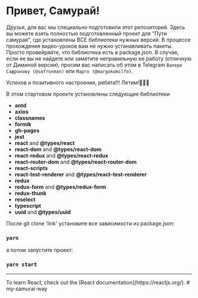 # Привет, Самурай! 

Друзья, для вас мы специально подготовили этот репозиторий. Здесь вы можете взять полностью подготовленный проект для "Пути самурая", где установлены ВСЕ библиотеки нужных версий.
В процессе прохождения видео-уроков вам не нужно устанавливать пакеты. Просто провейряйте, что библиотека есть в package.json.
В случае, если ее вы не найдете или заметите неправильную ее работу (отличную от Диминой версии), 
просим вас написать об этом в Telegram `Валере Сафронову (@safronman)` или `Марго (@margokomilfo)`.

Успехов и позитивного настроения, ребята!!! Летим!🚀🚀🚀

В этом стартовом проекте установлены следующие библиотеки

- **antd** 
- **axios** 
- **classnames**
- **formik**
- **gh-pages**
- **jest**
- **react** and **@types/react**
- **react-dom** and **@types/react-dom**
- **react-redux** and **@types/react-redux**
- **react-router-dom** and **@types/react-router-dom**
- **react-scripts** 
- **react-test-renderer** and **@types/react-test-renderer**
- **redux**
- **redux-form** and **@types/redux-form**
- **redux-thunk**
- **reselect**
- **typescript** 
- **uuid** and **@types/uuid**

После git clone 'link' установите все зависимости из package.json:
### `yarn`

а потом запустите проект:
### `yarn start`


<hr>
To learn React, check out the [React documentation](https://reactjs.org/).
# my-samurai-way
